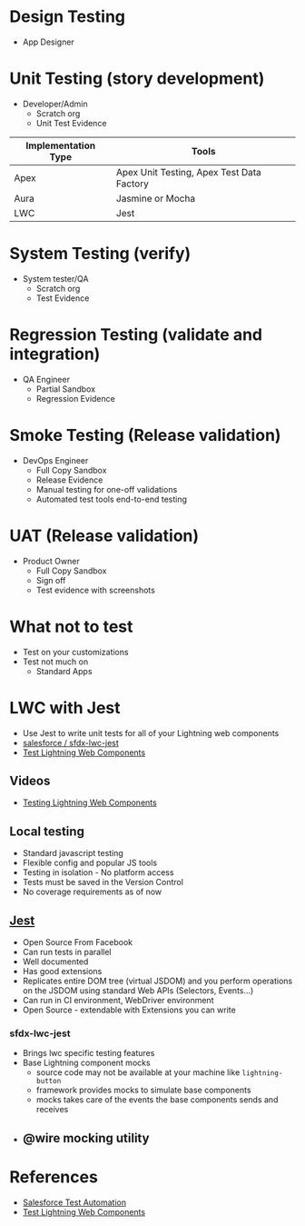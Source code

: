 # Design Testing
- App Designer
    
# Unit Testing (story development)
- Developer/Admin
    - Scratch org
    - Unit Test Evidence

Implementation Type|Tools|
---|---|
Apex|Apex Unit Testing, Apex Test Data Factory|
Aura|Jasmine or Mocha|
LWC|Jest|


# System Testing (verify)
- System tester/QA
    - Scratch org
    - Test Evidence

# Regression Testing (validate and integration)
- QA Engineer
    - Partial Sandbox
    - Regression Evidence
# Smoke Testing  (Release validation)
- DevOps Engineer
    - Full Copy Sandbox
    - Release Evidence 
    - Manual testing for one-off validations
    - Automated test tools end-to-end testing
# UAT (Release validation)
- Product Owner
    - Full Copy Sandbox
    - Sign off
    - Test evidence with screenshots


# What not to test
- Test on your customizations
- Test not much on
    - Standard Apps 


# LWC with Jest
- Use Jest to write unit tests for all of your Lightning web components
- [salesforce / sfdx-lwc-jest](https://github.com/salesforce/sfdx-lwc-jest)
- [Test Lightning Web Components](https://developer.salesforce.com/tools/vscode/en/lwc/testing)

## Videos
- [Testing Lightning Web Components](https://www.youtube.com/watch?v=NH0YQKJMTKg)

## Local testing
- Standard javascript testing
- Flexible config and popular JS tools
- Testing in isolation - No platform access
- Tests must be saved in the Version Control
- No coverage requirements as of now

## [Jest](https://jestjs.io/)

- Open Source From Facebook
- Can run tests in parallel
- Well documented
- Has good extensions
- Replicates entire DOM tree (virtual JSDOM) and you perform operations on the JSDOM using standard Web APIs (Selectors, Events...)
- Can run in CI environment, WebDriver environment
- Open Source - extendable with Extensions you can write

### sfdx-lwc-jest
- Brings lwc specific testing features
- Base Lightning component mocks 
    - source code may not be available at your machine like ```lightning-button```
    - framework provides mocks to simulate base components
    - mocks takes care of the events the base components sends and receives
- @wire mocking utility
    - 



# References
- [Salesforce Test Automation](https://www.youtube.com/watch?v=8Kes203utZM)
- [Test Lightning Web Components](https://developer.salesforce.com/docs/component-library/documentation/en/lwc/testing)

